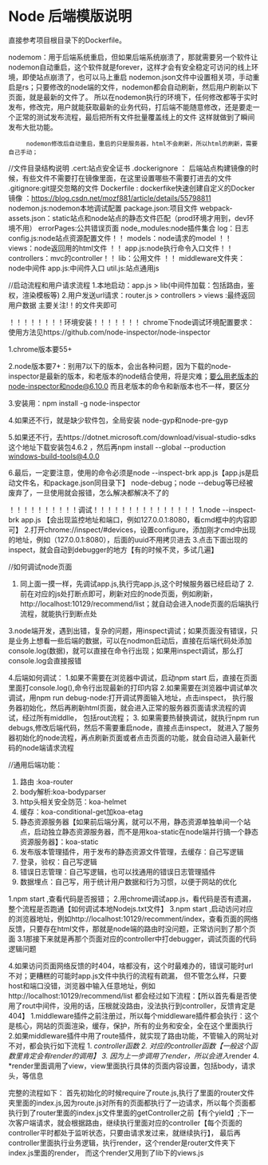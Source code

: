 # Node 后端模版说明


直接参考项目根目录下的Dockerfile。



nodemom：用于后端系统重启，但如果后端系统崩溃了，那就需要另一个软件让nodemon自动重启，这个软件就是forever，这样才会有安全稳定可访问的线上环境，即使站点崩溃了，也可以马上重启
         nodemon.json文件中设置相关项，手动重启是rs；只要修改的node端的文件，nodemon都会自动刷新，然后用户刷新以下页面，就是最新的文件了。
         所以在nodemon执行的环境下，任何修改都等于实时发布，修改完，用户就能获取最新的业务代码，打后端不能随意修改，还是要走一个正常的测试发布流程，最后把所有文件批量覆盖线上的文件
         这样就做到了瞬间发布大批功能。

         nodemon修改后自动重启，重启的只是服务器，html不会刷新，所以html的刷新，需要自己手动；



//文件目录结构说明
.cert:站点安全证书
.dockerignore ： 后端站点构建镜像的时候，有些文件不需要打在镜像里面，在这里设置哪些不需要打进去的文件
.gitignore:git提交忽略的文件
Dockerfile : dockerfike快速创建自定义的Docker镜像 ：https://blog.csdn.net/mozf881/article/details/55798811
nodemon.js:nodemon本地调试配置
package.json:项目文件
webpack-assets.json：static站点和node站点的静态文件匹配（prod环境才用到，dev环境不用）
errorPages:公共错误页面
node_modules:node插件集合
log：日志
config.js:node站点资源配置文件！！
models：node请求的model ！！
views：node返回用的html文件 ！！
app.js:node执行命令入口文件！！
controllers：mvc的controller！！
lib：公用文件 ！！
	middleware文件夹：node中间件
	app.js:中间件入口
	util.js:站点通用js






//启动流程和用户请求流程
1.本地启动：app.js > lib(中间件加载：包括路由，鉴权，渲染模板等) 
2.用户发送url请求：router.js > controllers > views :最终返回用户数据
主要关注!！的文件夹即可





！！！！！！！！环境安装！！！！！！！
chrome下node调试环境配置要求：使用方法见https://github.com/node-inspector/node-inspector

1.chrome版本要55+

2.node版本要7+：别用7以下的版本，会出各种问题，因为下载的node-inspector是最新的版本，和老版本的node结合使用，将是灾难；要么用老版本的node-inspector和node@6.10.0
	           而且老版本的命令和新版本也不一样，要区分

3.安装用：npm install -g node-inspector

4.如果还不行，就是缺少软件包，全局安装 node-gyp和node-pre-gyp

5.如果还不行，去https://dotnet.microsoft.com/download/visual-studio-sdks这个地址下载安装包4.6.2 ，然后再npm install --global --production windows-build-tools@4.0.0

6.最后，一定要注意，使用的命令必须是node  --inspect-brk app.js【app.js是启动文件名，和package.json同目录下】
  node-debug；node --debug等已经被废弃了，一旦使用就会报错，怎么解决都解决不了的




！！！！！！！！！！调试！！！！！！！！！！！！！！！
1.node --inspect-brk app.js  【会出现监控地址和端口，例如127.0.0.1:8080，看cmd框中的内容即可】
2.打开chrome://inspect/#devices，设置configure，添加刚才cmd中出现的地址，例如（127.0.0.1:8080），后面的uuid不用拷贝进去
3.点击下面出现的inspect，就会自动到debugger的地方【有的时候不灵，多试几遍】

//如何调试node页面
1. 同上面一摸一样，先调试app.js,执行完app.js,这个时候服务器已经启动了
2.前在对应的js处打断点即可，刷新对应的node页面，例如刷新，http://localhost:10129/recommend/list；就自动会进入node页面的后端执行流程，就能执行到断点处


3.node端开发，遇到出错，复杂的问题，用inspect调试；如果页面没有错误，只是业务上想看一些后端的数据，可以在nodmon启动后，直接在后端代码处添加console.log(数据)，就可以直接在命令行出现；如果用inspect调试，那么打console.log会直接报错

4.后端如何调试：
				1.如果不需要在浏览器中调试，启动npm start 后，直接在页面里面打console.log(),命令行出现最新的打印内容
	            2.如果需要在浏览器中调试单次调试，用npm run debug-node:打开调试界面输入地址，点击inspect，
	             执行服务器初始化，然后再刷新html页面，就会进入正常的服务器页面请求流程的调试，经过所有middlle，
	             包括rout流程；
	            3.	如果需要热替换调试，就执行npm run debugs,修改后端代码，然后不需要重启node，直接点击inspect，
	            	就进入了服务器初始化的node流程，再点刷新页面或者点击页面的功能，就会自动进入最新代码的node端请求流程











//通用后端功能：
1. 路由 :koa-router
2. body解析:koa-bodyparser
3. http头相关安全防范：koa-helmet
4. 缓存：koa-conditional-get加koa-etag
5. 静态资源服务器【如果前后端分离，就可以不用，静态资源单独单间一个站点，启动独立静态资源服务器，而不是用koa-static在node端并行搞一个静态资源服务器】：koa-static
6. 发布版本管理插件，用于发布的静态资源文件管理，去缓存：自己写逻辑
7. 登录，验权：自己写逻辑
8. 错误日志管理：自己写逻辑，也可以找通用的错误日志管理插件
9. 数据埋点：自己写，用于统计用户数据和行为习惯，以便于网站的优化





1.npm start ,查看代码是否报错；
2.用chrome调试app.js，看代码是否有遗漏，整个流程是否跑通【如何调试本地Nodejs.txt文件】
3.npm start ,启动访问对应的浏览器地址，例如http://localhost:10129/recomment/index，查看页面的网络反馈，只要存在html文件，那就是node端的路由时没问题，正常访问到了那个页面
	3.1那接下来就是再那个页面对应的controller中打debugger，调试页面的代码逻辑问题

4.如果访问页面网络反馈的时404，啥都没有，这个时最难办的，错误可能时url不对；更糟糕的可能时app.js文件中执行的流程有疏漏，
  但不管怎么样，只要host和端口没错，浏览器中输入任意地址，例如http://localhost:10129/recommend/list
 都会经过如下流程：【所以首先看是否使用了rout中间件，没用的话，压根就没路由，没法执行到controller，反馈肯定是404】
		1.middleware插件之前注册过，所以每个middleware插件都会执行：这个是核心，网站的页面渲染，缓存，保护，所有的业务和安全，全在这个里面执行
		2.如果middleware插件中用了route插件，就实现了路由功能，不管输入的网址对不对，都会执行如下流程
			1. *controller函数
			2. 对应的controller函数【一般这个函数里肯定会有render的调用】
			3. 因为上一步调用了render，所以会进入*render
			4. *render里面调用了view，view里面执行具体的页面内容设置，包括body，请求头，等信息


			




完整的流程如下：
	首先初始化的时候require了route.js,执行了里面的router文件夹里面的index.js,因为route.js对所有的页面都执行了一边请求，所以每个页面都执行到了router里面的index.js文件里面的getController之前【有个yield】;下一次客户端请求，就会根据路由，继续执行里面对应的controller【每个页面的controller平时都处于监听状态，只要由请求发过来，就继续执行】，
	最后再controller里面执行业务逻辑，执行render，这个render是router文件夹下index.js里面的render，
	而这个render又用到了lib下的views.js





